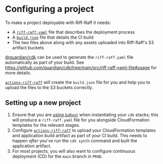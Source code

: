 Configuring a project
=====================

To make a project deployable with Riff-Raff it needs:
 
 - A [`riff-raff.yaml`](../reference/riff-raff.yaml.md) file that describes the deployment process
 - A [`build.json`](../reference/build.json.md) file that details the CI build
 - The two files above along with any assets uploaded into Riff-Raff's S3 artifact buckets

[@guardian/cdk](https://github.com/guardian/cdk) can be used to generate the `riff-raff.yaml` file automatically as
part of your build. See https://github.com/guardian/cdk/tree/main/src/riff-raff-yaml-file#usage for more details.

[`actions-riff-raff`](https://github.com/guardian/actions-riff-raff) will create the
`build.json` file for you and help you to upload the files to the S3 buckets correctly.

Setting up a new project
------------------------

 1. Ensure that you are [using `GuRoot`](https://github.com/guardian/cdk/tree/main/src/riff-raff-yaml-file#usage) when 
    instantiating your `cdk` stacks; this will produce a `riff-raff.yaml` file for you alongside CloudFormation templates
    for the relevant stages.
 1. Configure [`actions-riff-raff`](https://github.com/guardian/actions-riff-raff) to upload your CloudFormation templates
    and application build artifact as part of your CI build. This needs to happen _after_ you've run the `cdk synth`
    command and built the application artifact.
 1. For most projects, you will also want to configure continuous deployment (CD) for the `main` branch in `PROD`.